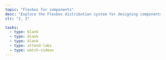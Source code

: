 ```yaml
---
topic: "Flexbox for components"
desc: "Explore the Flexbox distribution system for designing components that are inserted into grids."
clr: "2, 3"

tasks:
  - type: blank
  - type: blank
  - type: blank
  - type: attend-labs
  - type: watch-videos
---
```

